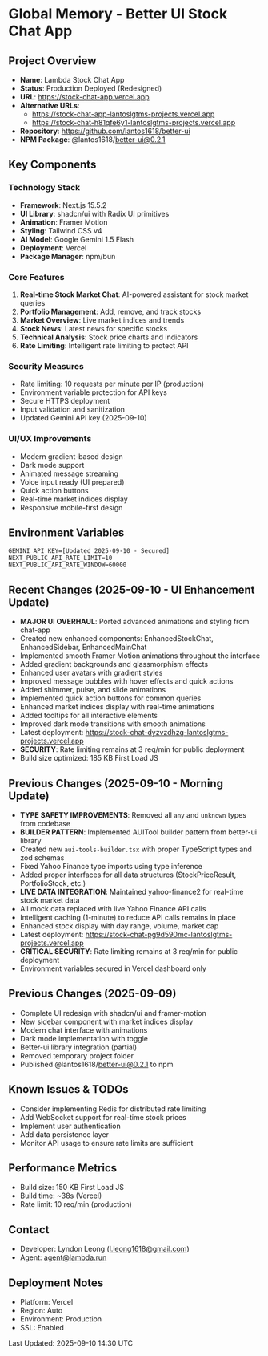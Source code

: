 # Global Memory - Better UI Stock Chat App

## Project Overview
- **Name**: Lambda Stock Chat App
- **Status**: Production Deployed (Redesigned)
- **URL**: https://stock-chat-app.vercel.app
- **Alternative URLs**: 
  - https://stock-chat-app-lantoslgtms-projects.vercel.app
  - https://stock-chat-h81qfe6y1-lantoslgtms-projects.vercel.app
- **Repository**: https://github.com/lantos1618/better-ui
- **NPM Package**: @lantos1618/better-ui@0.2.1

## Key Components

### Technology Stack
- **Framework**: Next.js 15.5.2
- **UI Library**: shadcn/ui with Radix UI primitives
- **Animation**: Framer Motion
- **Styling**: Tailwind CSS v4
- **AI Model**: Google Gemini 1.5 Flash
- **Deployment**: Vercel
- **Package Manager**: npm/bun

### Core Features
1. **Real-time Stock Market Chat**: AI-powered assistant for stock market queries
2. **Portfolio Management**: Add, remove, and track stocks
3. **Market Overview**: Live market indices and trends
4. **Stock News**: Latest news for specific stocks
5. **Technical Analysis**: Stock price charts and indicators
6. **Rate Limiting**: Intelligent rate limiting to protect API

### Security Measures
- Rate limiting: 10 requests per minute per IP (production)
- Environment variable protection for API keys
- Secure HTTPS deployment
- Input validation and sanitization
- Updated Gemini API key (2025-09-10)

### UI/UX Improvements
- Modern gradient-based design
- Dark mode support
- Animated message streaming
- Voice input ready (UI prepared)
- Quick action buttons
- Real-time market indices display
- Responsive mobile-first design

## Environment Variables
```env
GEMINI_API_KEY=[Updated 2025-09-10 - Secured]
NEXT_PUBLIC_API_RATE_LIMIT=10
NEXT_PUBLIC_API_RATE_WINDOW=60000
```

## Recent Changes (2025-09-10 - UI Enhancement Update)
- **MAJOR UI OVERHAUL**: Ported advanced animations and styling from chat-app
- Created new enhanced components: EnhancedStockChat, EnhancedSidebar, EnhancedMainChat
- Implemented smooth Framer Motion animations throughout the interface
- Added gradient backgrounds and glassmorphism effects
- Enhanced user avatars with gradient styles
- Improved message bubbles with hover effects and quick actions
- Added shimmer, pulse, and slide animations
- Implemented quick action buttons for common queries
- Enhanced market indices display with real-time animations
- Added tooltips for all interactive elements
- Improved dark mode transitions with smooth animations
- Latest deployment: https://stock-chat-dyzvzdhzq-lantoslgtms-projects.vercel.app
- **SECURITY**: Rate limiting remains at 3 req/min for public deployment
- Build size optimized: 185 KB First Load JS

## Previous Changes (2025-09-10 - Morning Update)
- **TYPE SAFETY IMPROVEMENTS**: Removed all `any` and `unknown` types from codebase
- **BUILDER PATTERN**: Implemented AUITool builder pattern from better-ui library
- Created new `aui-tools-builder.tsx` with proper TypeScript types and zod schemas
- Fixed Yahoo Finance type imports using type inference
- Added proper interfaces for all data structures (StockPriceResult, PortfolioStock, etc.)
- **LIVE DATA INTEGRATION**: Maintained yahoo-finance2 for real-time stock market data
- All mock data replaced with live Yahoo Finance API calls
- Intelligent caching (1-minute) to reduce API calls remains in place
- Enhanced stock display with day range, volume, market cap
- Latest deployment: https://stock-chat-pg9d590mc-lantoslgtms-projects.vercel.app
- **CRITICAL SECURITY**: Rate limiting remains at 3 req/min for public deployment
- Environment variables secured in Vercel dashboard only

## Previous Changes (2025-09-09)
- Complete UI redesign with shadcn/ui and framer-motion
- New sidebar component with market indices display
- Modern chat interface with animations
- Dark mode implementation with toggle
- Better-ui library integration (partial)
- Removed temporary project folder
- Published @lantos1618/better-ui@0.2.1 to npm

## Known Issues & TODOs
- Consider implementing Redis for distributed rate limiting
- Add WebSocket support for real-time stock prices
- Implement user authentication
- Add data persistence layer
- Monitor API usage to ensure rate limits are sufficient

## Performance Metrics
- Build size: 150 KB First Load JS
- Build time: ~38s (Vercel)
- Rate limit: 10 req/min (production)

## Contact
- Developer: Lyndon Leong (l.leong1618@gmail.com)
- Agent: agent@lambda.run

## Deployment Notes
- Platform: Vercel
- Region: Auto
- Environment: Production
- SSL: Enabled

Last Updated: 2025-09-10 14:30 UTC
